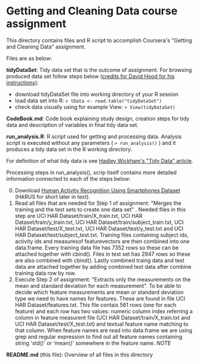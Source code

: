 # Getting and Cleaning Data course assignment

This directory contains files and R script to accomplish Coursera's "Getting and Cleaning Data" assignment. 

Files are as below:

__tidyDataSet__: Tidy data set that is the outcome of assignment. For browsing produced data set follow steps below ([credits for David Hood for his instructions)](https://thoughtfulbloke.wordpress.com/2015/09/09/):
* download tidyDataSet file into working directory of your R session
* load data set into R: 
`> tData <- read.table("tidyDataSet")`
* check data visually using for example View: `> View(tidyDataSet)`

__CodeBook.md__: Code book explaining study design, creation steps for tidy data and description of variables in final tidy data set.

__run_analysis.R__: R script used for getting and processing data. Analysis script is executed without any parameters ( `> run_analysis()` ) and it produces a tidy data set in the R working directory. 

For definition of what tidy data is see [Hadley Wickham's "Tidy Data" article](http://vita.had.co.nz/papers/tidy-data.pdf).  

Processing steps in run_analysis(), scrip itself contains more detailed information connected to each of the steps below:

0. Download [Human Activity Recognition Using Smartphones Dataset](https://d396qusza40orc.cloudfront.net/getdata%2Fprojectfiles%2FUCI%20HAR%20Dataset.zip) (HARUS for short later in text).
1. Read all files that are needed for Step 1 of assignment: "Merges the training and the test sets to create one data set" . Needed files in this step are UCI HAR Dataset/train/X_train.txt,  UCI HAR Dataset/train/y_train.txt,  UCI HAR Dataset/train/subject_train.txt,  UCI HAR Dataset/test/X_test.txt,  UCI HAR Dataset/test/y_test.txt and UCI HAR Dataset/test/subject_test.txt. Training files containing subject ids, activity ids and measuresof  featurevectors are then combined into one data.frame. Every training data file has 7352 rows so these can be attached together with cbind(). Files in test set has 2947 rows so these are also combined with cbind(). Lastly combined traing data and test data are attached together by adding combined test data after combine training data row by row. 
2. Execute Step 2 of assignment: "Extracts only the measurements on the mean and standard deviation for each measurement". To be able to decide which feature measurements are mean or standard deviation type we need to have names for features. These are found in file UCI HAR Dataset/features.txt. This file contais 561 rows (one for each feature) and each row has two values: numeric column index referring a column in feature measurent file (UCI HAR Dataset/train/X_train.txt and UCI HAR Dataset/test/X_test.txt) and textual feature name matching to that column. When feature names are read into data.frame we are using grep and regular expression to find out all feature names containing string 'std()' or 'mean()' somewhere in the feature name. *NOTE* 

__README.md__ (this file): Overview of all files in this directory
